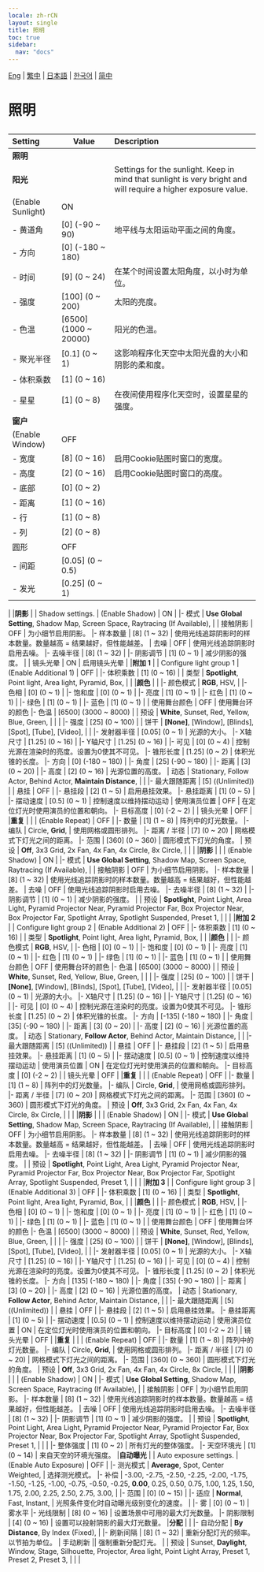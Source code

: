 ```yaml
---
locale: zh-rCN
layout: single
title: 照明
toc: true
sidebar:
  nav: "docs"
---
```

[Eng](/dancexr/menu/2025.4/scene/lighting) | [繁中](/tw/dancexr/menu/2025.4/scene/lighting) | [日本語](/jp/dancexr/menu/2025.4/scene/lighting) | [한국어](/kr/dancexr/menu/2025.4/scene/lighting) | [简中](/zh/dancexr/menu/2025.4/scene/lighting)

# 照明

## 

| Setting | Value | Description |
| :--- | --- | :--- |
|**照明** | | 
|**阳光** | | Settings for the sunlight. Keep in mind that sunlight is very bright and will require a higher exposure value.
| (Enable Sunlight) | ON | 
|- 黄道角 | [0] (-90 ~ 90) | 地平线与太阳运动平面之间的角度。
|- 方向 | [0] (-180 ~ 180) | 
|- 时间 | [9] (0 ~ 24) | 在某个时间设置太阳角度，以小时为单位。
|- 强度 | [100] (0 ~ 200) | 太阳的亮度。
|- 色温 | [6500] (1000 ~ 20000) | 阳光的色温。
|- 聚光半径 | [0.1] (0 ~ 1) | 这影响程序化天空中太阳光盘的大小和阴影的柔和度。
|- 体积乘数 | [1] (0 ~ 16) | 
|- 星星 | [1] (0 ~ 8) | 在夜间使用程序化天空时，设置星星的强度。
|**窗户** | | 
| (Enable Window) | OFF | 
|- 宽度 | [8] (0 ~ 16) | 启用Cookie贴图时窗口的宽度。
|- 高度 | [2] (0 ~ 16) | 启用Cookie贴图时窗口的高度。
|- 底部 | [0] (0 ~ 2) | 
|- 距离 | [1] (0 ~ 16) | 
|- 行 | [1] (0 ~ 8) | 
|- 列 | [2] (0 ~ 8) | 
| 圆形 | OFF | 
|- 间距 | [0.05] (0 ~ 0.5) | 
|- 发光 | [0.25] (0 ~ 1) | 
|
|**阴影** | | Shadow settings.
| (Enable Shadow) | ON | 
|- 模式 | **Use Global Setting**, Shadow Map, Screen Space, Raytracing (If Available),  | 
| 接触阴影 | OFF | 为小细节启用阴影。
|- 样本数量 | [8] (1 ~ 32) | 使用光线追踪阴影时的样本数量。数量越高 = 结果越好，但性能越差。
| 去噪 | OFF | 使用光线追踪阴影时启用去噪。
|- 去噪半径 | [8] (1 ~ 32) | 
|- 阴影调节 | [1] (0 ~ 1) | 减少阴影的强度。
|
| 镜头光晕 | ON | 启用镜头光晕
|
|**附加 1** | | Configure light group 1
| (Enable Additional 1) | OFF | 
|- 体积乘数 | [1] (0 ~ 16) | 
| 类型 |  **Spotlight**,  Point light,  Area light,  Pyramid,  Box,  |  |
|**颜色** | | 
|- 颜色模式 | **RGB**, HSV,  | 
|- 色相 | [0] (0 ~ 1) | 
|- 饱和度 | [0] (0 ~ 1) | 
|- 亮度 | [1] (0 ~ 1) | 
|- 红色 | [1] (0 ~ 1) | 
|- 绿色 | [1] (0 ~ 1) | 
|- 蓝色 | [1] (0 ~ 1) | 
| 使用舞台颜色 | OFF | 使用舞台环的颜色
|- 色温 | [6500] (3000 ~ 8000) | 
| 预设 |  **White**,  Sunset,  Red,  Yellow,  Blue,  Green,  |  |
|
|- 强度 | [25] (0 ~ 100) | 
| 饼干 |  **[None]**,  [Window],  [Blinds],  [Spot],  [Tube],  [Video],  |  |
|- 发射器半径 | [0.05] (0 ~ 1) | 光源的大小。
|- X轴尺寸 | [1.25] (0 ~ 16) | 
|- Y轴尺寸 | [1.25] (0 ~ 16) | 
|- 可见 | [0] (0 ~ 4) | 控制光源在渲染时的亮度。设置为0使其不可见。
|- 锥形长度 | [1.25] (0 ~ 2) | 体积光锥的长度。
|- 方向 | [0] (-180 ~ 180) | 
|- 角度 | [25] (-90 ~ 180) | 
|- 距离 | [3] (0 ~ 20) | 
|- 高度 | [2] (0 ~ 16) | 光源位置的高度。
| 动态 |  Stationary,  Follow Actor,  Behind Actor,  **Maintain Distance**,  |  |
|- 最大跟随距离 | [5] ((Unlimited)) | 
| 悬挂 | OFF | 
|- 悬挂段 | [2] (1 ~ 5) | 启用悬挂效果。
|- 悬挂距离 | [1] (0 ~ 5) | 
|- 摆动速度 | [0.5] (0 ~ 1) | 控制速度以维持摆动运动
| 使用演员位置 | OFF | 在定位灯光时使用演员的位置和朝向。
|- 目标高度 | [0] (-2 ~ 2) | 
| 镜头光晕 | OFF | 
|**重复** | | 
| (Enable Repeat) | OFF | 
|- 数量 | [1] (1 ~ 8) | 阵列中的灯光数量。
|- 编队 | Circle, **Grid**,  | 使用网格或圆形排列。
|- 距离 / 半径 | [7] (0 ~ 20) | 网格模式下灯光之间的距离。
|- 范围 | [360] (0 ~ 360) | 圆形模式下灯光的角度。
| 预设 |  **Off**,  3x3 Grid,  2x Fan,  4x Fan,  4x Circle,  8x Circle,  |  |
|
|**阴影** | | 
| (Enable Shadow) | ON | 
|- 模式 | **Use Global Setting**, Shadow Map, Screen Space, Raytracing (If Available),  | 
| 接触阴影 | OFF | 为小细节启用阴影。
|- 样本数量 | [8] (1 ~ 32) | 使用光线追踪阴影时的样本数量。数量越高 = 结果越好，但性能越差。
| 去噪 | OFF | 使用光线追踪阴影时启用去噪。
|- 去噪半径 | [8] (1 ~ 32) | 
|- 阴影调节 | [1] (0 ~ 1) | 减少阴影的强度。
|
| 预设 |  **Spotlight**,  Point Light,  Area Light,  Pyramid Projector Near,  Pyramid Projector Far,  Box Projector Near,  Box Projector Far,  Spotlight Array,  Spotlight Suspended,  Preset 1,  |  |
|
|**附加 2** | | Configure light group 2
| (Enable Additional 2) | OFF | 
|- 体积乘数 | [1] (0 ~ 16) | 
| 类型 |  **Spotlight**,  Point light,  Area light,  Pyramid,  Box,  |  |
|**颜色** | | 
|- 颜色模式 | **RGB**, HSV,  | 
|- 色相 | [0] (0 ~ 1) | 
|- 饱和度 | [0] (0 ~ 1) | 
|- 亮度 | [1] (0 ~ 1) | 
|- 红色 | [1] (0 ~ 1) | 
|- 绿色 | [1] (0 ~ 1) | 
|- 蓝色 | [1] (0 ~ 1) | 
| 使用舞台颜色 | OFF | 使用舞台环的颜色
|- 色温 | [6500] (3000 ~ 8000) | 
| 预设 |  **White**,  Sunset,  Red,  Yellow,  Blue,  Green,  |  |
|
|- 强度 | [25] (0 ~ 100) | 
| 饼干 |  **[None]**,  [Window],  [Blinds],  [Spot],  [Tube],  [Video],  |  |
|- 发射器半径 | [0.05] (0 ~ 1) | 光源的大小。
|- X轴尺寸 | [1.25] (0 ~ 16) | 
|- Y轴尺寸 | [1.25] (0 ~ 16) | 
|- 可见 | [0] (0 ~ 4) | 控制光源在渲染时的亮度。设置为0使其不可见。
|- 锥形长度 | [1.25] (0 ~ 2) | 体积光锥的长度。
|- 方向 | [-135] (-180 ~ 180) | 
|- 角度 | [35] (-90 ~ 180) | 
|- 距离 | [3] (0 ~ 20) | 
|- 高度 | [2] (0 ~ 16) | 光源位置的高度。
| 动态 |  Stationary,  **Follow Actor**,  Behind Actor,  Maintain Distance,  |  |
|- 最大跟随距离 | [5] ((Unlimited)) | 
| 悬挂 | OFF | 
|- 悬挂段 | [2] (1 ~ 5) | 启用悬挂效果。
|- 悬挂距离 | [1] (0 ~ 5) | 
|- 摆动速度 | [0.5] (0 ~ 1) | 控制速度以维持摆动运动
| 使用演员位置 | ON | 在定位灯光时使用演员的位置和朝向。
|- 目标高度 | [0] (-2 ~ 2) | 
| 镜头光晕 | OFF | 
|**重复** | | 
| (Enable Repeat) | OFF | 
|- 数量 | [1] (1 ~ 8) | 阵列中的灯光数量。
|- 编队 | Circle, **Grid**,  | 使用网格或圆形排列。
|- 距离 / 半径 | [7] (0 ~ 20) | 网格模式下灯光之间的距离。
|- 范围 | [360] (0 ~ 360) | 圆形模式下灯光的角度。
| 预设 |  **Off**,  3x3 Grid,  2x Fan,  4x Fan,  4x Circle,  8x Circle,  |  |
|
|**阴影** | | 
| (Enable Shadow) | ON | 
|- 模式 | **Use Global Setting**, Shadow Map, Screen Space, Raytracing (If Available),  | 
| 接触阴影 | OFF | 为小细节启用阴影。
|- 样本数量 | [8] (1 ~ 32) | 使用光线追踪阴影时的样本数量。数量越高 = 结果越好，但性能越差。
| 去噪 | OFF | 使用光线追踪阴影时启用去噪。
|- 去噪半径 | [8] (1 ~ 32) | 
|- 阴影调节 | [1] (0 ~ 1) | 减少阴影的强度。
|
| 预设 |  **Spotlight**,  Point Light,  Area Light,  Pyramid Projector Near,  Pyramid Projector Far,  Box Projector Near,  Box Projector Far,  Spotlight Array,  Spotlight Suspended,  Preset 1,  |  |
|
|**附加 3** | | Configure light group 3
| (Enable Additional 3) | OFF | 
|- 体积乘数 | [1] (0 ~ 16) | 
| 类型 |  **Spotlight**,  Point light,  Area light,  Pyramid,  Box,  |  |
|**颜色** | | 
|- 颜色模式 | **RGB**, HSV,  | 
|- 色相 | [0] (0 ~ 1) | 
|- 饱和度 | [0] (0 ~ 1) | 
|- 亮度 | [1] (0 ~ 1) | 
|- 红色 | [1] (0 ~ 1) | 
|- 绿色 | [1] (0 ~ 1) | 
|- 蓝色 | [1] (0 ~ 1) | 
| 使用舞台颜色 | OFF | 使用舞台环的颜色
|- 色温 | [6500] (3000 ~ 8000) | 
| 预设 |  **White**,  Sunset,  Red,  Yellow,  Blue,  Green,  |  |
|
|- 强度 | [25] (0 ~ 100) | 
| 饼干 |  **[None]**,  [Window],  [Blinds],  [Spot],  [Tube],  [Video],  |  |
|- 发射器半径 | [0.05] (0 ~ 1) | 光源的大小。
|- X轴尺寸 | [1.25] (0 ~ 16) | 
|- Y轴尺寸 | [1.25] (0 ~ 16) | 
|- 可见 | [0] (0 ~ 4) | 控制光源在渲染时的亮度。设置为0使其不可见。
|- 锥形长度 | [1.25] (0 ~ 2) | 体积光锥的长度。
|- 方向 | [135] (-180 ~ 180) | 
|- 角度 | [35] (-90 ~ 180) | 
|- 距离 | [3] (0 ~ 20) | 
|- 高度 | [2] (0 ~ 16) | 光源位置的高度。
| 动态 |  Stationary,  **Follow Actor**,  Behind Actor,  Maintain Distance,  |  |
|- 最大跟随距离 | [5] ((Unlimited)) | 
| 悬挂 | OFF | 
|- 悬挂段 | [2] (1 ~ 5) | 启用悬挂效果。
|- 悬挂距离 | [1] (0 ~ 5) | 
|- 摆动速度 | [0.5] (0 ~ 1) | 控制速度以维持摆动运动
| 使用演员位置 | ON | 在定位灯光时使用演员的位置和朝向。
|- 目标高度 | [0] (-2 ~ 2) | 
| 镜头光晕 | OFF | 
|**重复** | | 
| (Enable Repeat) | OFF | 
|- 数量 | [1] (1 ~ 8) | 阵列中的灯光数量。
|- 编队 | Circle, **Grid**,  | 使用网格或圆形排列。
|- 距离 / 半径 | [7] (0 ~ 20) | 网格模式下灯光之间的距离。
|- 范围 | [360] (0 ~ 360) | 圆形模式下灯光的角度。
| 预设 |  **Off**,  3x3 Grid,  2x Fan,  4x Fan,  4x Circle,  8x Circle,  |  |
|
|**阴影** | | 
| (Enable Shadow) | ON | 
|- 模式 | **Use Global Setting**, Shadow Map, Screen Space, Raytracing (If Available),  | 
| 接触阴影 | OFF | 为小细节启用阴影。
|- 样本数量 | [8] (1 ~ 32) | 使用光线追踪阴影时的样本数量。数量越高 = 结果越好，但性能越差。
| 去噪 | OFF | 使用光线追踪阴影时启用去噪。
|- 去噪半径 | [8] (1 ~ 32) | 
|- 阴影调节 | [1] (0 ~ 1) | 减少阴影的强度。
|
| 预设 |  **Spotlight**,  Point Light,  Area Light,  Pyramid Projector Near,  Pyramid Projector Far,  Box Projector Near,  Box Projector Far,  Spotlight Array,  Spotlight Suspended,  Preset 1,  |  |
|
|- 整体强度 | [1] (0 ~ 2) | 所有灯光的整体强度。
|- 天空环境光 | [1] (0 ~ 14) | 来自天空的环境光强度。
|**自动曝光** | | Auto exposure settings.
| (Enable Auto Exposure) | OFF | 
|- 测光模式 | **Average**, Spot, Center Weighted,  | 选择测光模式。
|- 补偿 | -3.00, -2.75, -2.50, -2.25, -2.00, -1.75, -1.50, -1.25, -1.00, -0.75, -0.50, -0.25, **0.00**, 0.25, 0.50, 0.75, 1.00, 1.25, 1.50, 1.75, 2.00, 2.25, 2.50, 2.75, 3.00,  | 
|- 范围 | [0] (0 ~ 15) | 
|- 适应 | **Normal**, Fast, Instant,  | 光照条件变化时自动曝光级别变化的速度。
|
|- 雾 | [0] (0 ~ 1) | 雾水平
|- 光线限制 | [8] (0 ~ 16) | 设置场景中可用的最大灯光数量。
|- 阴影限制 | [4] (0 ~ 16) | 设置可以投射阴影的最大灯光数量。
|**分配** | | 
|- 自动分配 | **By Distance**, By Index (Fixed),  | 
|- 刷新间隔 | [8] (1 ~ 32) | 重新分配灯光的频率。以节拍为单位。
| 手动刷新 || 强制重新分配灯光。
|
| 预设 |  Sunset,  **Daylight**,  Window,  Stage,  Silhouette,  Projector,  Area light,  Point Light Array,  Preset 1,  Preset 2,  Preset 3,  |  |
|
